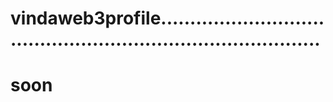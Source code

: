 # vindaweb3profile.................................................................................
# soon
